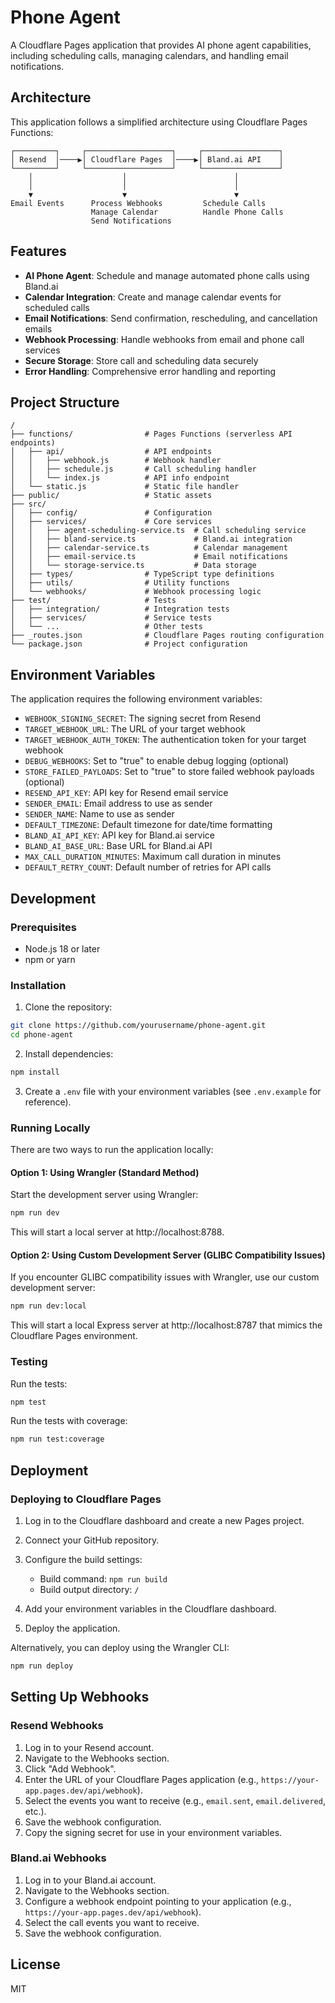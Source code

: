 # Phone Agent

A Cloudflare Pages application that provides AI phone agent capabilities, including scheduling calls, managing calendars, and handling email notifications.

## Architecture

This application follows a simplified architecture using Cloudflare Pages Functions:

```
┌─────────┐     ┌───────────────────┐     ┌─────────────────┐
│ Resend  │────▶│ Cloudflare Pages  │────▶│ Bland.ai API    │
└─────────┘     └───────────────────┘     └─────────────────┘
    │                    │                        │
    │                    │                        │
    ▼                    ▼                        ▼
Email Events      Process Webhooks         Schedule Calls
                  Manage Calendar          Handle Phone Calls
                  Send Notifications
```

## Features

- **AI Phone Agent**: Schedule and manage automated phone calls using Bland.ai
- **Calendar Integration**: Create and manage calendar events for scheduled calls
- **Email Notifications**: Send confirmation, rescheduling, and cancellation emails
- **Webhook Processing**: Handle webhooks from email and phone call services
- **Secure Storage**: Store call and scheduling data securely
- **Error Handling**: Comprehensive error handling and reporting

## Project Structure

```
/
├── functions/                # Pages Functions (serverless API endpoints)
│   ├── api/                  # API endpoints
│   │   ├── webhook.js        # Webhook handler
│   │   ├── schedule.js       # Call scheduling handler
│   │   └── index.js          # API info endpoint
│   └── static.js             # Static file handler
├── public/                   # Static assets
├── src/
│   ├── config/               # Configuration
│   ├── services/             # Core services
│   │   ├── agent-scheduling-service.ts  # Call scheduling service
│   │   ├── bland-service.ts             # Bland.ai integration
│   │   ├── calendar-service.ts          # Calendar management
│   │   ├── email-service.ts             # Email notifications
│   │   └── storage-service.ts           # Data storage
│   ├── types/                # TypeScript type definitions
│   ├── utils/                # Utility functions
│   └── webhooks/             # Webhook processing logic
├── test/                     # Tests
│   ├── integration/          # Integration tests
│   ├── services/             # Service tests
│   └── ...                   # Other tests
├── _routes.json              # Cloudflare Pages routing configuration
└── package.json              # Project configuration
```

## Environment Variables

The application requires the following environment variables:

- `WEBHOOK_SIGNING_SECRET`: The signing secret from Resend
- `TARGET_WEBHOOK_URL`: The URL of your target webhook
- `TARGET_WEBHOOK_AUTH_TOKEN`: The authentication token for your target webhook
- `DEBUG_WEBHOOKS`: Set to "true" to enable debug logging (optional)
- `STORE_FAILED_PAYLOADS`: Set to "true" to store failed webhook payloads (optional)
- `RESEND_API_KEY`: API key for Resend email service
- `SENDER_EMAIL`: Email address to use as sender
- `SENDER_NAME`: Name to use as sender
- `DEFAULT_TIMEZONE`: Default timezone for date/time formatting
- `BLAND_AI_API_KEY`: API key for Bland.ai service
- `BLAND_AI_BASE_URL`: Base URL for Bland.ai API
- `MAX_CALL_DURATION_MINUTES`: Maximum call duration in minutes
- `DEFAULT_RETRY_COUNT`: Default number of retries for API calls

## Development

### Prerequisites

- Node.js 18 or later
- npm or yarn

### Installation

1. Clone the repository:

```bash
git clone https://github.com/yourusername/phone-agent.git
cd phone-agent
```

2. Install dependencies:

```bash
npm install
```

3. Create a `.env` file with your environment variables (see `.env.example` for reference).

### Running Locally

There are two ways to run the application locally:

#### Option 1: Using Wrangler (Standard Method)

Start the development server using Wrangler:

```bash
npm run dev
```

This will start a local server at http://localhost:8788.

#### Option 2: Using Custom Development Server (GLIBC Compatibility Issues)

If you encounter GLIBC compatibility issues with Wrangler, use our custom development server:

```bash
npm run dev:local
```

This will start a local Express server at http://localhost:8787 that mimics the Cloudflare Pages environment.

### Testing

Run the tests:

```bash
npm test
```

Run the tests with coverage:

```bash
npm run test:coverage
```

## Deployment

### Deploying to Cloudflare Pages

1. Log in to the Cloudflare dashboard and create a new Pages project.

2. Connect your GitHub repository.

3. Configure the build settings:
   - Build command: `npm run build`
   - Build output directory: `/`

4. Add your environment variables in the Cloudflare dashboard.

5. Deploy the application.

Alternatively, you can deploy using the Wrangler CLI:

```bash
npm run deploy
```

## Setting Up Webhooks

### Resend Webhooks

1. Log in to your Resend account.
2. Navigate to the Webhooks section.
3. Click "Add Webhook".
4. Enter the URL of your Cloudflare Pages application (e.g., `https://your-app.pages.dev/api/webhook`).
5. Select the events you want to receive (e.g., `email.sent`, `email.delivered`, etc.).
6. Save the webhook configuration.
7. Copy the signing secret for use in your environment variables.

### Bland.ai Webhooks

1. Log in to your Bland.ai account.
2. Navigate to the Webhooks section.
3. Configure a webhook endpoint pointing to your application (e.g., `https://your-app.pages.dev/api/webhook`).
4. Select the call events you want to receive.
5. Save the webhook configuration.

## License

MIT